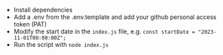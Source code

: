 - Install dependencies
- Add a .env from the .env.template and add your github personal access token (PAT)
- Modify the start date in the `index.js` file, e.g. `const startDate = "2023-11-01T00:00:00Z";`
- Run the script with `node index.js`
